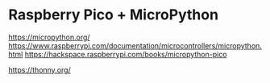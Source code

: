 # Raspberry Pico + MicroPython

https://micropython.org/
https://www.raspberrypi.com/documentation/microcontrollers/micropython.html
https://hackspace.raspberrypi.com/books/micropython-pico

https://thonny.org/



